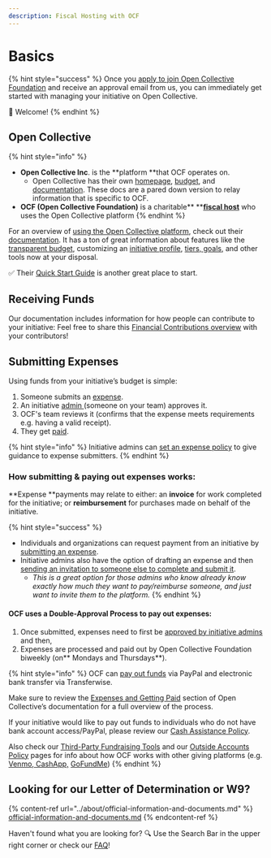 ```yaml
---
description: Fiscal Hosting with OCF
---
```


# Basics

{% hint style="success" %}
Once you [apply to join Open Collective Foundation](https://docs.opencollective.foundation/getting-started/how-to-apply) and receive an approval email from us, you can immediately get started with managing your initiative on Open Collective. 

:tada: Welcome! 
{% endhint %}

## Open Collective 

{% hint style="info" %}
* **Open Collective Inc**. is the **platform **that OCF operates on. 
  * Open Collective has their own [homepage](https://www.opencollective.com), [budget](https://opencollective.com/opencollective#category-ABOUT), and [documentation](https://docs.opencollective.com/help/). These docs are a pared down version to relay information that is specific to OCF.
* **OCF (**Open Collective** Foundation)** is a charitable** **[**fiscal host**](../about/what-we-offer/fiscal-hosting.md) who uses the Open Collective platform
{% endhint %}

For an overview of [using the Open Collective platform](https://opencollective.com/how-it-works), check out their[ documentation](https://docs.opencollective.com). It has a ton of great information about features like the [transparent budget](https://docs.opencollective.com/help/collectives/budget), customizing an [initiative profile](https://docs.opencollective.com/help/collectives/customize-collective), [tiers, goals](https://docs.opencollective.com/help/collectives/tiers-goals), and other tools now at your disposal. 

:white_check_mark: Their [Quick Start Guide](https://docs.opencollective.com/help/collectives/quick-start-guide) is another great place to start.

## Receiving Funds

Our documentation includes information for how people can contribute to your initiative: Feel free to share this [Financial Contributions overview](https://docs.opencollective.foundation/how-it-works/financial-contributions) with your contributors!

## Submitting Expenses

Using funds from your initiative’s budget is simple:

1. Someone submits an [expense](https://docs.opencollective.com/help/expenses-and-getting-paid/submitting-expenses).
2. An initiative [admin ](https://docs.opencollective.com/help/collectives/core-contributors#roles)(someone on your team) approves it.
3. OCF's team reviews it (confirms that the expense meets requirements e.g. having a valid receipt).
4. They get [paid](https://docs.opencollective.com/help/fiscal-hosts/payouts#what-payment-methods-do-you-support-for-withdrawals).

{% hint style="info" %}
Initiative admins can [set an expense policy](https://docs.opencollective.com/help/collectives/expense-policy) to give guidance to expense submitters. 
{% endhint %}

### How submitting & paying out expenses works:

**Expense **payments may relate to either: an **invoice** for work completed for the initiative; or **reimbursement** for purchases made on behalf of the initiative.

{% hint style="success" %}
* Individuals and organizations can request payment from an initiative by [submitting an expense](https://docs.opencollective.com/help/expenses-and-getting-paid/submitting-expenses). 
* Initiative admins also have the option of drafting an expense and then [sending an invitation to someone else to complete and submit it](https://docs.opencollective.com/help/expenses-and-getting-paid/submitting-expenses#inviting-a-third-party-to-submit-an-expense).
  * _This is a great option for those admins who know already know exactly how much they want to pay/reimburse someone, and just want to invite them to the platform._
{% endhint %}

#### OCF uses a Double-Approval Process to pay out expenses: 

1. Once submitted, expenses need to first be [approved by initiative admins](https://docs.opencollective.com/help/collectives/approving-expenses) and then,
2. Expenses are processed and paid out by Open Collective Foundation biweekly (on** Mondays and Thursdays**). 

{% hint style="info" %}
OCF can [pay out funds](https://docs.opencollective.com/help/expenses-and-getting-paid/expenses#by-what-method-can-i-get-paid) via PayPal and electronic bank transfer via Transferwise. 

Make sure to review the [Expenses and Getting Paid](https://docs.opencollective.com/help/expenses-and-getting-paid/expenses) section of Open Collective’s documentation for a full overview of the process.

If your initiative would like to pay out funds to individuals who do not have bank account access/PayPal, please review our [Cash Assistance Policy](https://docs.opencollective.foundation/how-it-works/processes-and-limitations/cash-assistance-policy).

Also check our [Third-Party Fundraising Tools](third-party-fundraising-tools-and-benefits/) and our [Outside Accounts Policy](policies/outside-accounts-policy.md) pages for info about how OCF works with other giving platforms (e.g. [Venmo, CashApp,](third-party-fundraising-tools-and-benefits/#venmo-and-cash-app) [GoFundMe](third-party-fundraising-tools-and-benefits/#third-party-tools))
{% endhint %}

## Looking for our Letter of Determination or W9?

{% content-ref url="../about/official-information-and-documents.md" %}
[official-information-and-documents.md](../about/official-information-and-documents.md)
{% endcontent-ref %}

Haven't found what you are looking for? :mag: Use the Search Bar in the upper right corner or check our [FAQ](faq/)!
